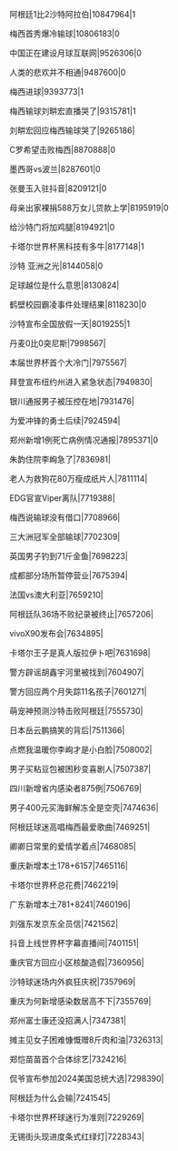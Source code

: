 阿根廷1比2沙特阿拉伯|10847964|1

梅西首秀爆冷输球|10806183|0

中国正在建设月球互联网|9526306|0

人类的悲欢并不相通|9487600|0

梅西进球|9393773|1

梅西输球刘畊宏直播哭了|9315781|1

刘畊宏回应梅西输球哭了|9265186|

C罗希望击败梅西|8870888|0

墨西哥vs波兰|8287601|0

张曼玉入驻抖音|8209121|0

母亲出家裸捐588万女儿贷款上学|8195919|0

给沙特门将加鸡腿|8194921|0

卡塔尔世界杯黑科技有多牛|8177148|1

沙特 亚洲之光|8144058|0

足球越位是什么意思|8130824|

鹤壁校园霸凌事件处理结果|8118230|0

沙特宣布全国放假一天|8019255|1

丹麦0比0突尼斯|7998567|

本届世界杯首个大冷门|7975567|

拜登宣布纽约州进入紧急状态|7949830|

银川通报男子被压控在地|7931476|

为爱冲锋的勇士后续|7924594|

郑州新增1例死亡病例情况通报|7895371|0

朱韵住院李峋急了|7836981|

老人为救狗花80万瘦成纸片人|7811114|

EDG官宣Viper离队|7719388|

梅西说输球没有借口|7708966|

三大洲冠军全部输球|7702309|

英国男子钓到71斤金鱼|7698223|

成都部分场所暂停营业|7675394|

法国vs澳大利亚|7659210|

阿根廷队36场不败纪录被终止|7657206|

vivoX90发布会|7634895|

卡塔尔王子是真人版拉伊卜吧|7631698|

警方辟谣胡鑫宇河里被找到|7604907|

警方回应两个月失踪11名孩子|7601271|

萌宠神预测沙特击败阿根廷|7555730|

日本岳云鹏搞笑的背后|7511366|

点燃我温暖你李峋才是小白脸|7508002|

男子买粘豆包被困秒变喜剧人|7507387|

四川新增省内感染者875例|7506769|

男子400元买海鲜解冻全是空壳|7474636|

阿根廷球迷高唱梅西最爱歌曲|7469251|

卿卿日常里的爱情学着点|7468085|

重庆新增本土178+6157|7465116|

卡塔尔世界杯总花费|7462219|

广东新增本土781+8241|7460196|

刘强东发京东全员信|7421562|

抖音上线世界杯字幕直播间|7401151|

重庆官方回应小区核酸造假|7360956|

沙特球迷场内外疯狂庆祝|7357969|

重庆为何新增感染数居高不下|7355769|

郑州富士康还没招满人|7347381|

摊主见女子困难慷慨赠8斤肉和油|7326313|

郑恺苗苗首个合体综艺|7324216|

侃爷宣布参加2024美国总统大选|7298390|

阿根廷为什么会输|7241545|

卡塔尔世界杯球迷行为准则|7229269|

无锡街头现进度条式红绿灯|7228343|

